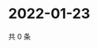 # 2022-01-23

共 0 条

<!-- BEGIN WEIBO -->
<!-- 最后更新时间 Sun Jan 23 2022 19:11:13 GMT+0800 (China Standard Time) -->

<!-- END WEIBO -->
